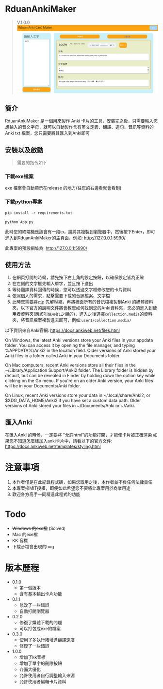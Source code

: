 # RduanAnkiMaker 
> V.1.0.0
![alt text](https://raw.githubusercontent.com/Rduanchen/RduanAnkiMaker/main/image.png)


## 簡介
RduanAnkiMaker 是一個用來製作 Anki 卡片的工具，安裝完之後，只需要輸入您想輸入的音文字母，就可以自動製作含有英文定義、翻譯、造句、音訊等資料的 Anki txt 檔案，您只需要將其匯入到Anki即可

## 安裝以及啟動
>需要的指令如下
### 下載exe檔案

exe 檔案會自動顯示在release 的地方(往您的右邊看就會看到)


### 下載python專案
```
pip install -r requirements.txt
```
```
python App.py
```


此時您的終端機應該會有一段ip，請將其複製到瀏覽器中，然後按下Enter，即可進入到RduanAnkiMaker的主頁面，例如: http://127.0.0.1:5990/

此專案的預設網址為: http://127.0.0.1:5990/


## 使用方法

1. 在網頁打開的時候，請先按下右上角的設定按鈕，以確保設定皆為正確
2. 在左側的文字框先輸入單字，並且按下送出
3. 等待翻譯資料回傳的時候，您可以透過文字框修改您的卡片資料
4. 依照個人的需求，點擊需要下載的音訊檔案、文字檔
5. 此時您需要將`zip` 先解壓縮，再將裡面所有的音訊檔複製到Anki 的媒體資料夾，以下官方的說明文件將會教您如何找到您的Anki資料夾，您必須進入到使用者資料夾(應該叫`使用者1`之類的)，進入之後選擇`collection.media`的資料夾，將音訊檔案複製進去即可，例如:`user1/collection.media/`

以下資訊來自Anki官網:
https://docs.ankiweb.net/files.html

On Windows, the latest Anki versions store your Anki files in your appdata folder. You can access it by opening the file manager, and typing %APPDATA%\Anki2 in the location field. Older versions of Anki stored your Anki files in a folder called Anki in your Documents folder.

On Mac computers, recent Anki versions store all their files in the ~/Library/Application Support/Anki2 folder. The Library folder is hidden by default, but can be revealed in Finder by holding down the option key while clicking on the Go menu. If you're on an older Anki version, your Anki files will be in your Documents/Anki folder.

On Linux, recent Anki versions store your data in ~/.local/share/Anki2, or $XDG_DATA_HOME/Anki2 if you have set a custom data path. Older versions of Anki stored your files in ~/Documents/Anki or ~/Anki.



## 匯入Anki
在匯入Anki 的時候，一定要將 "允許html"的功能打開，才能使卡片被正確渲染
如果您不知道怎麼樣加入anki卡片中，請看以下的官方文件:
https://docs.ankiweb.net/templates/styling.html



# 注意事項
1. 本作者僅是在此紀錄程式碼，如果您取用之後，本作者並不負任何法律責任
2. 本專案採MIT授權，即便如此希望您不要將此專案用於商業用途
3. 歡迎各方高手一同精進此程式的功能
   

# Todo
* ~~Windows 的exe檔~~ (Solved)
* Mac 的exe檔
* KK 音標
* 下載音檔會出現的bug

# 版本歷程
* 0.1.0
  * 第一個版本
  * 含有基本輸出卡片功能
* 0.1.1
  * 修改了一些錯誤
  * 自動打開瀏覽器
* 0.2.0
  * 修復了媒體下載的問題
  * 可以打包成exe的檔案
* 0.3.0
  * 使用了多執行緒增進翻譯速度
  * 修復了一些錯誤
* 1.0.0
  * 增加了kk音標
  * 增加了單字的刪除按鈕
  * 介面大優化
  * 允許使用者自行調整輸入來源
  * 允許使用者編輯卡片資料
